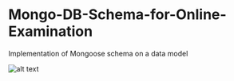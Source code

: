 # Mongo-DB-Schema-for-Online-Examination
Implementation of Mongoose schema on a data model


![alt text](https://imgur.com/a/AjoqftN)
